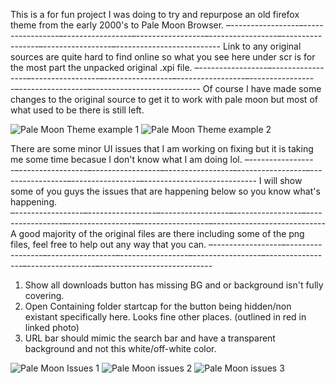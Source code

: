 This is a for fun project I was doing to try and repurpose an old firefox theme from the early 2000's to Pale Moon Browser. 
–-----------------–-----------------–-----------------–-----------------–-----------------–-----------------–-----------------–--------------------------
  Link to any original sources are quite hard to find online so what you see here under scr is for the most part the unpacked original .xpi file.
–-----------------–-----------------–-----------------–-----------------–-----------------–-----------------–-----------------–---------------------------
  Of course I have made some changes to the original source to get it to work with pale moon but most of what used to be there is still left.

![Pale Moon Theme example 1](https://i.imgur.com/dcx6pQe.jpeg)
![Pale Moon Theme example 2](https://i.imgur.com/6e7tTdx.jpeg)


There are some minor UI issues that I am working on fixing but it is taking me some time becasue I don't know what I am doing lol. –-----------------–-----------------–-----------------–-----------------–-----------------–-----------------–-----------------–----------------------------
  I will show some of you guys the issues that are happening below so you know what's happening.  
–-----------------–-----------------–-----------------–-----------------–-----------------–-----------------–-----------------–----------------------------
  A good majority of the original files are there including some of the png files, feel free to help out any way that you can.
–-----------------–-----------------–-----------------–-----------------–-----------------–-----------------–-----------------–----------------------------

1. Show all downloads button has missing BG and or background isn't fully covering.
2. Open Containing folder startcap for the button being hidden/non existant specifically here. Looks fine other places. (outlined in red in linked photo)
3. URL bar should mimic the search bar and have a transparent background and not this white/off-white color.

![Pale Moon Issues 1](https://i.imgur.com/x536zRE.jpeg)
![Pale Moon issues 2](https://i.imgur.com/jsqaqKs.jpeg)
![Pale Moon issues 3](https://i.imgur.com/6Tf2wFs.jpeg)
